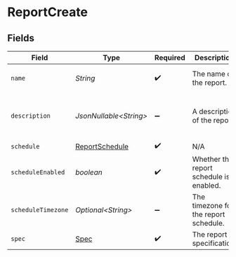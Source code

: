 # ReportCreate


## Fields

| Field                                                       | Type                                                        | Required                                                    | Description                                                 | Example                                                     |
| ----------------------------------------------------------- | ----------------------------------------------------------- | ----------------------------------------------------------- | ----------------------------------------------------------- | ----------------------------------------------------------- |
| `name`                                                      | *String*                                                    | :heavy_check_mark:                                          | The name of the report.                                     | Monthly Transaction Report                                  |
| `description`                                               | *JsonNullable\<String>*                                     | :heavy_minus_sign:                                          | A description of the report.                                | Monthly transaction summary for May 2024.                   |
| `schedule`                                                  | [ReportSchedule](../../models/components/ReportSchedule.md) | :heavy_check_mark:                                          | N/A                                                         |                                                             |
| `scheduleEnabled`                                           | *boolean*                                                   | :heavy_check_mark:                                          | Whether the report schedule is enabled.                     | true                                                        |
| `scheduleTimezone`                                          | *Optional\<String>*                                         | :heavy_minus_sign:                                          | The timezone for the report schedule.                       | UTC                                                         |
| `spec`                                                      | [Spec](../../models/components/Spec.md)                     | :heavy_check_mark:                                          | The report specification.                                   |                                                             |